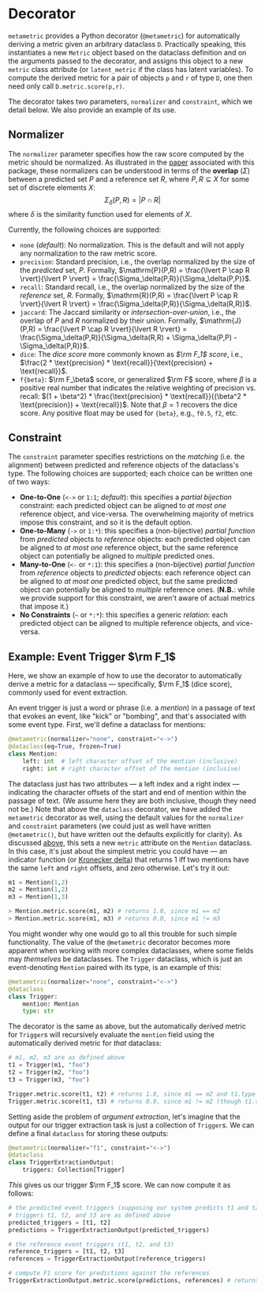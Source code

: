 # Decorator

`metametric` provides a Python decorator (`@metametric`) for automatically deriving a metric given an arbitrary dataclass `D`. Practically speaking, this instantiates a new `Metric` object based on the dataclass definition and on the arguments passed to the decorator, and assigns this object to a new `metric` class attribute (or `latent_metric` if the class has latent variables). To compute the derived metric for a pair of objects `p` and `r` of type `D`, one then need only call `D.metric.score(p,r)`.

The decorator takes two parameters, `normalizer` and `constraint`, which we detail below. We also provide an example of its use.

## Normalizer
The `normalizer` parameter specifies how the raw score computed by the metric should be normalized. As illustrated in the [paper](link) associated with this package, these normalizers can be understood in terms of the **overlap** ($\Sigma$) between a predicted set $P$ and a reference set $R$, where $P, R \subseteq X$ for some set of discrete elements $X$:
$$\Sigma_\delta(P,R) = \lvert P \cap R \rvert$$
where $\delta$ is the similarity function used for elements of $X$.

Currently, the following choices are supported:
- `none` (*default*): No normalization. This is the default and will not apply any normalization to the raw metric score.
- `precision`: Standard precision, i.e., the overlap normalized by the size of the *predicted* set, $P$. Formally, $\mathrm{P}(P,R) = \frac{\lvert P \cap R \rvert}{\lvert P \rvert} = \frac{\Sigma_\delta(P,R)}{\Sigma_\delta(P,P)}$.
- `recall`: Standard recall, i.e., the overlap normalized by the size of the *reference* set, $R$. Formally, $\mathrm{R}(P,R) = \frac{\lvert P \cap R \rvert}{\lvert R \rvert} = \frac{\Sigma_\delta(P,R)}{\Sigma_\delta(R,R)}$.
- `jaccard`: The Jaccard similarity or *intersection-over-union*, i.e., the overlap of $P$ and $R$ normalized by their union. Formally, $\mathrm{J}(P,R) = \frac{\lvert P \cap R \rvert}{\lvert R \rvert} = \frac{\Sigma_\delta(P,R)}{\Sigma_\delta(R,R) + \Sigma_\delta(P,P) - \Sigma_\delta(P,R)}$.
- `dice`: The *dice score* more commonly known as *$\rm F_1$ score*, i.e., $\frac{2 * \text{precision} * \text{recall}}{\text{precision} + \text{recall}}$.
- `f{beta}`: $\rm F_\beta$ score, or generalized $\rm F$ score, where $\beta$ is a positive real number that indicates the relative weighting of precision vs. recall: $(1 + \beta^2) * \frac{\text{precision} * \text{recall}}{(\beta^2 * \text{precision}) + \text{recall}}$. Note that $\beta = 1$ recovers the dice score. Any positive float may be used for `{beta}`, e.g., `f0.5`, `f2`, etc.

## Constraint
The `constraint` parameter specifies restrictions on the *matching* (i.e. the alignment) between predicted and reference objects of the dataclass's type. The following choices are supported; each choice can be written one of two ways:
- **One-to-One** (`<->` or `1:1`; *default*): this specifies a *partial bijection* constraint: each predicted object can be aligned to *at most one* reference object, and vice-versa. The overwhelming majority of metrics impose this constraint, and so it is the default option.
- **One-to-Many** (`->` or `1:*`): this specifies a (non-bijective) *partial function* from *predicted* objects to *reference* objects: each predicted object can be aligned to *at most one* reference object, but the same reference object can potentially be aligned to *multiple* predicted ones.
- **Many-to-One** (`<-` or `*:1`): this specifies a (non-bijective) *partial function* from *reference* objects to *predicted* objects: each reference object can be aligned to *at most one* predicted object, but the same predicted object can potentially be aligned to *multiple* reference ones. (**N.B.**: while we provide support for this constraint, we aren't aware of actual metrics that impose it.)
- **No Constraints** (`~` or `*:*`): this specifies a generic *relation*: each predicted object can be aligned to multiple reference objects, and vice-versa.

## Example: Event Trigger $\rm F_1$

Here, we show an example of how to use the decorator to automatically derive a metric for a dataclass &mdash; specifically, $\rm F_1$ (dice score), commonly used for event extraction.

An event trigger is just a word or phrase (i.e. a *mention*) in a passage of text that evokes an event, like "kick" or "bombing", and that's associated with some event type. First, we'll define a dataclass for mentions:

```python
@metametric(normalizer="none", constraint="<->")
@dataclass(eq=True, frozen=True)
class Mention:
	left: int  # left character offset of the mention (inclusive)
	right: int # right character offset of the mention (inclusive)
```

The dataclass just has two attributes &mdash; a left index and a right index &mdash; indicating the character offsets of the start and end of mention within the passage of text. (We assume here they are both inclusive, though they need not be.) Note that above the `dataclass` decorator, we have added the `metametric` decorator as well, using the default values for the `normalizer` and `constraint` parameters (we could just as well have written `@metametric()`, but have written out the defaults explicitly for clarity). As discussed [above](#decorator), this sets a new `metric` attribute on the `Mention` dataclass. In this case, it's just about the simplest metric you could have &mdash; an indicator function (or [Kronecker delta](https://en.wikipedia.org/wiki/Kronecker_delta)) that returns 1 iff two mentions have the same `left` and `right` offsets, and zero otherwise. Let's try it out:

```python
m1 = Mention(1,2)
m2 = Mention(1,2)
m3 = Mention(1,3)

> Mention.metric.score(m1, m2) # returns 1.0, since m1 == m2
> Mention.metric.score(m1, m3) # returns 0.0, since m1 != m3
```
You might wonder why one would go to all this trouble for such simple functionality. The value of the `@metametric` decorator becomes more apparent when working with more complex dataclasses, where some fields may *themselves* be dataclasses. The `Trigger` dataclass, which is just an event-denoting `Mention` paired with its type, is an example of this:

```python
@metametric(normalizer="none", constraint="<->")
@dataclass
class Trigger:
	mention: Mention
	type: str
```
The decorator is the same as above, but the automatically derived metric for `Trigger`s will recursively evaluate the `mention` field using the automatically derived metric for *that* dataclass:
```python
# m1, m2, m3 are as defined above
t1 = Trigger(m1, "foo")
t2 = Trigger(m2, "foo")
t3 = Trigger(m3, "foo")

Trigger.metric.score(t1, t2) # returns 1.0, since m1 == m2 and t1.type == t2.type
Trigger.metric.score(t1, t3) # returns 0.0, since m1 != m2 (though t1.type == t2.type)
```
Setting aside the problem of *argument extraction*, let's imagine that the output for our trigger extraction task is just a collection of `Trigger`s. We can define a final `dataclass` for storing these outputs:
```python
@metametric(normalizer="f1", constraint="<->")
@dataclass
class TriggerExtractionOutput:
	triggers: Collection[Trigger]
```
*This* gives us our trigger $\rm F_1$ score. We can now compute it as follows:
```python
# the predicted event triggers (supposing our system predicts t1 and t2 only)
# triggers t1, t2, and t3 are as defined above
predicted_triggers = [t1, t2]
predictions = TriggerExtractionOutput(predicted_triggers)

# the reference event triggers (t1, t2, and t3)
reference_triggers = [t1, t2, t3]
references = TriggerExtractionOutput(reference_triggers)

# compute F1 score for predictions against the references
TriggerExtractionOutput.metric.score(predictions, references) # returns 0.8
```